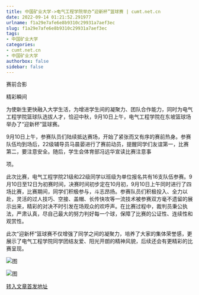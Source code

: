 ```yaml
---
title: 中国矿业大学->电气工程学院举办“迎新杯”篮球赛 | cumt.net.cn
date: 2022-09-14 01:21:52.291977
urlname: f1a29e7afe6e8b9310c29931a7aef3ec
slug: f1a29e7afe6e8b9310c29931a7aef3ec
tags: 
- 中国矿业大学
categories:
- cumt.net.cn
- 中国矿业大学
authorbox: false
sidebar: false
---
```

赛前合影

精彩瞬间

为使新生更快融入大学生活，为增进学生间的凝聚力、团队合作能力，同时为电气工程学院篮球队选拔人才，恰迎中秋，9月10日上午，电气工程学院在东坡篮球场举办了“迎新杯”篮球赛。

9月10日上午，参赛队员们陆续抵达赛场，开始了紧张而又有序的赛前热身。参赛队伍均到场后，22级辅导员马晨晏进行了赛前动员，提醒同学们友谊第一，比赛第二，要注意安全。随后，学生会体育部冯远华宣读比赛注意事
<!--more-->
项。

此次比赛，电气工程学院21级和22级同学以班级为单位报名共有16支队伍参赛。9月10日至12日为初赛时间，决赛时间初步定在10月初，9月10日上午同时进行了四场比赛，比赛期间，同学们积极参与，斗志昂扬。参赛队员们积极投入、全力以赴，灵活的过人技巧、空接、盖帽、长传快攻等一流技术被参赛双方毫不遗留的展示出来，精彩的对决不时引发在场观众的欢呼声。在比赛过程中，裁判员秉公执法，严肃认真，尽自己最大的努力判好每一个球，保障了比赛的公证性、连续性和观赏性。

此次“迎新杯”篮球赛不仅增强了同学之间的凝聚力，培养了大家的集体荣誉感，更展示了电气工程学院同学团结友爱、阳光开朗的精神风貌，后续还会有更精彩的比赛呈现。

![图](http://xwzx.cumt.edu.cn/_upload/article/images/71/ec/002026064c9785c1581cf2767d18/aad8be96-c1df-4faa-9551-ae5f9db26e7a.jpg)

![图](http://xwzx.cumt.edu.cn/_upload/article/images/71/ec/002026064c9785c1581cf2767d18/38abd483-5ca5-41cb-a66d-4d87e436e989.jpg)

[转入文章首发地址](http://xwzx.cumt.edu.cn/a9/e3/c523a633315/page.htm)